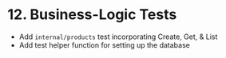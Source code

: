 # 12. Business-Logic Tests

- Add `internal/products` test incorporating Create, Get, & List
- Add test helper function for setting up the database

